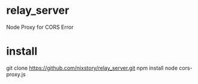 # relay_server
Node Proxy for CORS Error

# install
git clone https://github.com/nixstory/relay_server.git
npm install
node cors-proxy.js
